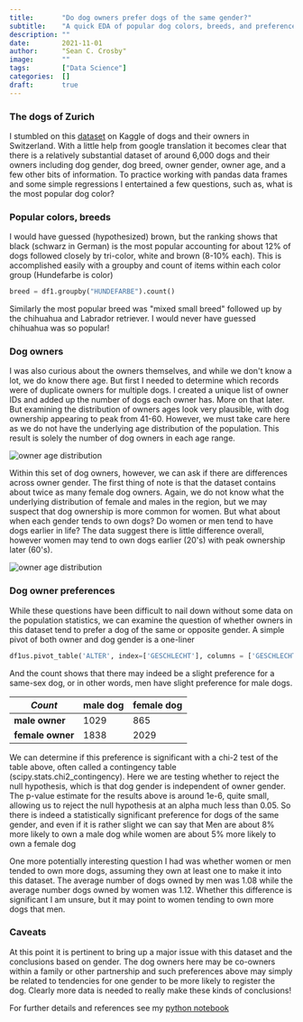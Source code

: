 ```yaml
---
title:       "Do dog owners prefer dogs of the same gender?"
subtitle:    "A quick EDA of popular dog colors, breeds, and preferences with a dataset of dogs and their owners from Switzerland."
description: ""
date:        2021-11-01
author:      "Sean C. Crosby"
image:       ""
tags:        ["Data Science"]
categories:  []
draft:       true
---
```


### The dogs of Zurich

I stumbled on this [dataset](https://www.kaggle.com/kmader/dogs-of-zurich) on Kaggle of dogs and their owners in Switzerland. With a little help from google translation it becomes clear that there is a relatively substantial dataset of around 6,000 dogs and their owners including dog gender, dog breed, owner gender, owner age, and a few other bits of information. To practice working with pandas data frames and some simple regressions I entertained a few questions, such as, what is the most popular dog color?

### Popular colors, breeds

I would have guessed (hypothesized) brown, but the ranking shows that black (schwarz in German) is the most popular accounting for about 12% of dogs followed closely by tri-color, white and brown (8-10% each). This is accomplished easily with a groupby and count of items within each color group (Hundefarbe is color)
```python
breed = df1.groupby("HUNDEFARBE").count()
```
Similarly the most popular breed was "mixed small breed" followed up by the chihuahua and Labrador retriever. I would never have guessed chihuahua was so popular!

### Dog owners

I was also curious about the owners themselves, and while we don't know a lot, we do know there age. But first I needed to determine which records were of duplicate owners for multiple dogs. I created a unique list of owner IDs and added up the number of dogs each owner has. More on that later. But examining the distribution of owners ages look very plausible, with dog ownership appearing to peak from 41-60. However, we must take care here as we do not have the underlying age distribution of the population. This result is solely the number of dog owners in each age range.

![owner age distribution](/img/dog_owner_age_distr.png)

Within this set of dog owners, however, we can ask if there are differences across owner gender. The first thing of note is that the dataset contains about twice as many female dog owners. Again, we do not know what the underlying distribution of female and males in the region, but we may suspect that dog ownership is more common for women. But what about when each gender tends to own dogs? Do women or men tend to have dogs earlier in life? The data suggest there is little difference overall, however women may tend to own dogs earlier (20's) with peak ownership later (60's). 

![owner age distribution](/img/dog_owner_age_distr_by_gender.png)

### Dog owner preferences

While these questions have been difficult to nail down without some data on the population statistics, we can examine the question of whether owners in this dataset tend to prefer a dog of the same or opposite gender. A simple pivot of both owner and dog gender is a one-liner
```python
df1us.pivot_table('ALTER', index=['GESCHLECHT'], columns = ['GESCHLECHT_HUND'], aggfunc='count')
```
And the count shows that there may indeed be a slight preference for a same-sex dog, or in other words, men have slight preference for male dogs.

|  *Count*			| male dog 	| female dog 	|
| -------- 			| ---- 		| ----- 		|
| **male owner**	| 1029 		| 865 			|
| **female owner** 	| 1838 		| 2029 			|

We can determine if this preference is significant with a chi-2 test of the table above, often called a contingency table (scipy.stats.chi2_contingency). Here we are testing whether to reject the null hypothesis, which is that dog gender is independent of owner gender. The p-value estimate for the results above is around 1e-6, quite small, allowing us to reject the null hypothesis at an alpha much less than 0.05. So there is indeed a statistically significant preference for dogs of the same gender, and even if it is rather slight we can say that Men are about 8% more likely to own a male dog while women are about 5% more likely to own a female dog

One more potentially interesting question I had was whether women or men tended to own more dogs, assuming they own at least one to make it into this dataset. The average number of dogs owned by men was 1.08 while the average number dogs owned by women was 1.12. Whether this difference is significant I am unsure, but it may point to women tending to own more dogs that men. 

### Caveats

At this point it is pertinent to bring up a major issue with this dataset and the conclusions based on gender. The dog owners here may be co-owners within a family or other partnership and such preferences above may simply be related to tendencies for one gender to be more likely to register the dog. Clearly more data is needed to really make these kinds of conclusions!


For further details and references see my [python notebook](https://github.com/sccrosby/python_data_explorations/blob/main/eda_003_swissdogs_regressions.ipynb)
